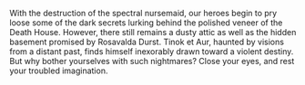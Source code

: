 With the destruction of the spectral nursemaid, our heroes begin to pry loose some of the dark secrets lurking behind the polished veneer of the Death House. However, there still remains a dusty attic as well as the hidden basement promised by Rosavalda Durst. Tinok et Aur, haunted by visions from a distant past, finds himself inexorably drawn toward a violent destiny. But why bother yourselves with such nightmares? Close your eyes, and rest your troubled imagination.
